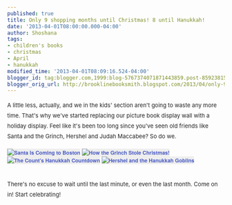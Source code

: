 ```yaml
---
published: true
title: Only 9 shopping months until Christmas! 8 until Hanukkah!
date: '2013-04-01T08:00:00.000-04:00'
author: Shoshana
tags:
- children's books
- christmas
- April
- hanukkah
modified_time: '2013-04-01T08:09:16.524-04:00'
blogger_id: tag:blogger.com,1999:blog-5767374071871443859.post-8592381510218794945
blogger_orig_url: http://brooklinebooksmith.blogspot.com/2013/04/only-9-shopping-months-until-christmas.html
---
```


<span style="font-family: inherit; font-size: small;"><span style="color: #222222; line-height: 24px;">A little less, actually, and we in the kids' section aren't going to waste any more time. That's why we've started replacing our picture book display wall with a holiday display. Feel like it's been too long since you've seen old friends like Santa and the Grinch, Hershel and Judah Maccabee? So do we.</span></span><br /><span style="font-family: inherit;"><br /></span><a href="http://www.brooklinebooksmith-shop.com/book/v/9781402275067" style="background-color: #eeeeee; color: #4b5cc3; font-family: 'Helvetica neue', Helvetica, Arial, Verdana, sans-serif; font-size: 12px; font-weight: bold; line-height: 18px; text-align: center; text-decoration: none;"><img src="http://images.booksense.com/images/books/067/275/FC9781402275067.JPG" style="border: 0px;" title="Santa Is Coming to Boston" /></a>&nbsp;<a href="http://www.brooklinebooksmith-shop.com/book/v/9780394800790" style="background-color: #eeeeee; color: #4b5cc3; font-family: 'Helvetica neue', Helvetica, Arial, Verdana, sans-serif; font-size: 12px; font-weight: bold; line-height: 18px; text-align: center; text-decoration: none;"><img src="http://images.booksense.com/images/books/790/800/FC9780394800790.JPG" style="border: 0px;" title="How the Grinch Stole Christmas!" /></a>&nbsp;<a href="http://www.brooklinebooksmith-shop.com/book/v/9780761375579" style="background-color: #eeeeee; color: #4b5cc3; font-family: 'Helvetica neue', Helvetica, Arial, Verdana, sans-serif; font-size: 12px; font-weight: bold; line-height: 18px; text-align: center; text-decoration: none;"><img src="http://images.booksense.com/images/books/579/375/FC9780761375579.JPG" style="border: 0px;" title="The Count's Hanukkah Countdown" /></a>&nbsp;<a href="http://www.brooklinebooksmith-shop.com/book/v/9780823411313" style="background-color: #eeeeee; color: #4b5cc3; font-family: 'Helvetica neue', Helvetica, Arial, Verdana, sans-serif; font-size: 12px; font-weight: bold; line-height: 18px; text-align: center; text-decoration: none;"><img src="http://images.booksense.com/images/books/313/411/FC9780823411313.JPG" style="border: 0px;" title="Hershel and the Hanukkah Goblins" /></a><br /><br /><span style="font-family: inherit;"><br /></span><span style="font-family: inherit; font-size: small;"><span style="color: #222222; line-height: 24px;">There's no excuse to wait until the last minute, or even the last month. Come on in! Start celebrating!</span></span>